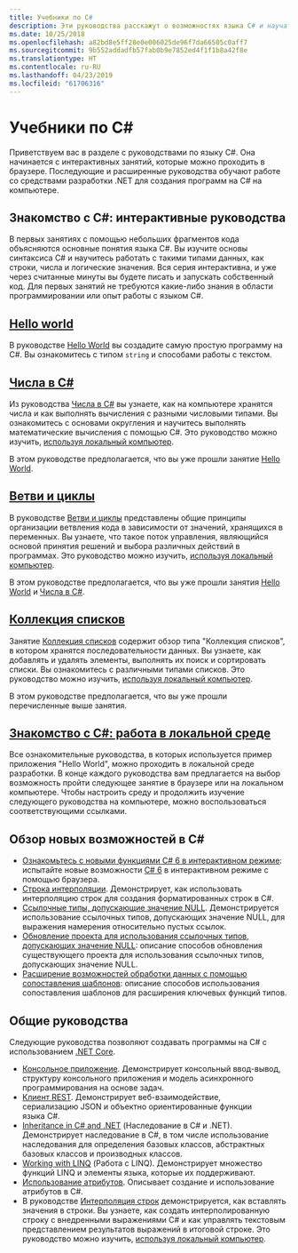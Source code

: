 ```yaml
---
title: Учебники по C#
description: Эти руководства расскажут о возможностях языка C# и научат вас создавать на нем программы.
ms.date: 10/25/2018
ms.openlocfilehash: a82bd8e5ff28e0e006025de96f7da66505c0aff7
ms.sourcegitcommit: 9b552addadfb57fab0b9e7852ed4f1f1b8a42f8e
ms.translationtype: HT
ms.contentlocale: ru-RU
ms.lasthandoff: 04/23/2019
ms.locfileid: "61706316"
---
```

# <a name="c-tutorials"></a>Учебники по C#

Приветствуем вас в разделе с руководствами по языку C#. Она начинается с интерактивных занятий, которые можно проходить в браузере. Последующие и расширенные руководства обучают работе со средствами разработки .NET для создания программ на C# на компьютере.

## <a name="introduction-to-c-interactive-tutorials"></a>Знакомство с C#: интерактивные руководства

В первых занятиях с помощью небольших фрагментов кода объясняются основные понятия языка C#. Вы изучите основы синтаксиса C# и научитесь работать с такими типами данных, как строки, числа и логические значения. Вся серия интерактивна, и уже через считанные минуты вы будете писать и запускать собственный код. Для первых занятий не требуются какие-либо знания в области программировании или опыт работы с языком C#.

## <a name="hello-worldintro-to-csharphello-worldyml"></a>[Hello world](intro-to-csharp/hello-world.yml)

В руководстве [Hello World](intro-to-csharp/hello-world.yml) вы создадите самую простую программу на C#. Вы ознакомитесь с типом `string` и способами работы с текстом.

## <a name="numbers-in-cintro-to-csharpnumbers-in-csharpyml"></a>[Числа в C#](intro-to-csharp/numbers-in-csharp.yml)

Из руководства [Числа в C#](intro-to-csharp/numbers-in-csharp.yml) вы узнаете, как на компьютере хранятся числа и как выполнять вычисления с разными числовыми типами. Вы ознакомитесь с основами округления и научитесь выполнять математические вычисления с помощью C#. Это руководство можно изучить, [используя локальный компьютер](intro-to-csharp/numbers-in-csharp-local.md).

В этом руководстве предполагается, что вы уже прошли занятие [Hello World](intro-to-csharp/hello-world.yml).

## <a name="branches-and-loopsintro-to-csharpbranches-and-loopsyml"></a>[Ветви и циклы](intro-to-csharp/branches-and-loops.yml)

В руководстве [Ветви и циклы](intro-to-csharp/branches-and-loops.yml) представлены общие принципы организации ветвления кода в зависимости от значений, хранящихся в переменных. Вы узнаете, что такое поток управления, являющийся основой принятия решений и выбора различных действий в программах. Это руководство можно изучить, [используя локальный компьютер](intro-to-csharp/branches-and-loops-local.md).

В этом руководстве предполагается, что вы уже прошли занятия [Hello World](intro-to-csharp/hello-world.yml) и [Числа в C#](intro-to-csharp/numbers-in-csharp.yml).

## <a name="list-collectionintro-to-csharplist-collectionyml"></a>[Коллекция списков](intro-to-csharp/list-collection.yml)

Занятие [Коллекция списков](intro-to-csharp/list-collection.yml) содержит обзор типа "Коллекция списков", в котором хранятся последовательности данных. Вы узнаете, как добавлять и удалять элементы, выполнять их поиск и сортировать списки. Вы ознакомитесь с различными типами списков. Это руководство можно изучить, [используя локальный компьютер](intro-to-csharp/arrays-and-collections.md).

В этом руководстве предполагается, что вы уже прошли перечисленные выше занятия.

## <a name="introduction-to-c----work-locallyintro-to-csharplocal-environmentmd"></a>[Знакомство с C#: работа в локальной среде](intro-to-csharp/local-environment.md)

Все ознакомительные руководства, в которых используется пример приложения "Hello World", можно проходить в локальной среде разработки. В конце каждого руководства вам предлагается на выбор возможность пройти следующее занятие в браузере или на локальном компьютере. Чтобы настроить среду и продолжить изучение следующего руководства на компьютере, можно воспользоваться соответствующими ссылками.

## <a name="explore-new-features-in-c"></a>Обзор новых возможностей в C\#

* [Ознакомьтесь с новыми функциями C# 6 в интерактивном режиме](exploration/csharp-6.yml): испытайте новые возможности [C# 6](../whats-new/csharp-6.md) в интерактивном режиме с помощью браузера.
* [Строка интерполяции](string-interpolation.md). Демонстрирует, как использовать интерполяцию строк для создания форматированных строк в C#.
* [Ссылочные типы, допускающие значение NULL](nullable-reference-types.md). Демонстрируется использование ссылочных типов, допускающих значение NULL, для выражения намерения относительно пустых ссылок.
* [Обновление проекта для использования ссылочных типов, допускающих значение NULL](upgrade-to-nullable-references.md): описание способов обновления существующего проекта для использования ссылочных типов, допускающих значение NULL.
* [Расширение возможностей обработки данных с помощью сопоставления шаблонов](pattern-matching.md): описание способов использования сопоставления шаблонов для расширения ключевых функций типов.

## <a name="general-tutorials"></a>Общие руководства

Следующие руководства позволяют создавать программы на C# с использованием [.NET Core](../../core/index.md).

* [Консольное приложение](console-teleprompter.md). Демонстрирует консольный ввод-вывод, структуру консольного приложения и модель асинхронного программирования на основе задач.
* [Клиент REST](console-webapiclient.md). Демонстрирует веб-взаимодействие, сериализацию JSON и объектно ориентированные функции языка C#.
* [Inheritance in C# and .NET](inheritance.md) (Наследование в C# и .NET). Демонстрирует наследование в C#, в том числе использование наследования для определения базовых классов, абстрактных базовых классов и производных классов.
* [Working with LINQ](working-with-linq.md) (Работа с LINQ). Демонстрирует множество функций LINQ и элементы языка, которые их поддерживают.
* [Использование атрибутов](attributes.md). Описывает создание и использование атрибутов в C#.
* В руководстве [Интерполяция строк](exploration/interpolated-strings.yml) демонстрируется, как вставлять значения в строки. Вы узнаете, как создать интерполированную строку с внедренными выражениями C# и как управлять текстовым представлением результатов выражений в итоговой строке. Это руководство можно изучить, [используя локальный компьютер](exploration/interpolated-strings-local.md).
